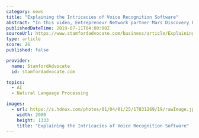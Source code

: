 ```yaml
---
category: news
title: "Explaining the Intricacies of Voice Recognition Software"
abstract: "In this video, Entrepreneur Network partner Mars Discovery District speaks with Lexi Kaplin, one of the co-founders of Conversationhealth. Kaplin talks about the unique rise and technicological details of voice recognition, which is increasingly used in ..."
publishedDateTime: 2019-07-11T04:00:00Z
sourceUrl: https://www.stamfordadvocate.com/business/article/Explaining-the-Intricacies-of-Voice-Recognition-14085046.php
type: article
score: 26
published: false

provider:
  name: StamfordAdvocate
  id: stamfordadvocate.com

topics:
  - AI
  - Natural Language Processing

images:
  - url: https://s.hdnux.com/photos/01/04/01/25/17831269/19/rawImage.jpg
    width: 2000
    height: 1333
    title: "Explaining the Intricacies of Voice Recognition Software"
---
```

